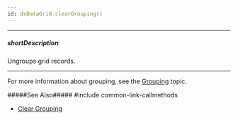 ```yaml
---
id: dxDataGrid.clearGrouping()
---
```

---
##### shortDescription
Ungroups grid records.

---
For more information about grouping, see the [Grouping](/Documentation/Guide/Widgets/DataGrid/Grouping/) topic.

#####See Also#####
#include common-link-callmethods
- [Clear Grouping](/Documentation/Guide/Widgets/DataGrid/Grouping/#API/Clear_Grouping)